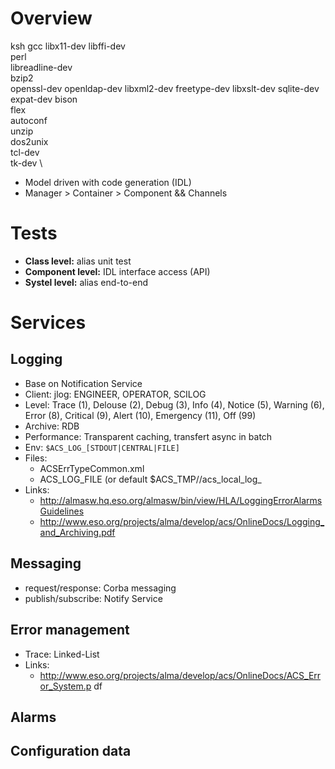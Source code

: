 # Overview
    
ksh
gcc
libx11-dev
libffi-dev \
perl \
libreadline-dev \
bzip2 \
openssl-dev
openldap-dev
libxml2-dev
freetype-dev
libxslt-dev
sqlite-dev
expat-dev
bison \
flex \
autoconf \
unzip \
dos2unix \
tcl-dev \
tk-dev \


* Model driven with code generation (IDL)
* Manager > Container > Component && Channels

# Tests

* __Class level:__ alias unit test
* __Component level:__ IDL interface access (API)
* __Systel level:__ alias end-to-end

# Services

## Logging
* Base on Notification Service  
* Client: jlog: ENGINEER, OPERATOR, SCILOG
* Level: Trace (1), Delouse (2), Debug (3), Info (4), Notice (5), Warning (6), Error (8), Critical (9), Alert (10), Emergency (11), Off (99)
* Archive: RDB
* Performance: Transparent caching, transfert async in batch
* Env: `$ACS_LOG_[STDOUT|CENTRAL|FILE]`
* Files:
  * ACSErrTypeCommon.xml
  * ACS_LOG_FILE (or default $ACS_TMP/<hostname>/acs_local_log_<processname>
* Links:
  * http://almasw.hq.eso.org/almasw/bin/view/HLA/LoggingErrorAlarmsGuidelines
  * http://www.eso.org/projects/alma/develop/acs/OnlineDocs/Logging_and_Archiving.pdf


## Messaging
* request/response: Corba messaging
* publish/subscribe: Notify Service

## Error management 
* Trace: Linked-List
* Links:
  * http://www.eso.org/projects/alma/develop/acs/OnlineDocs/ACS_Error_System.p
df


## Alarms

## Configuration data
